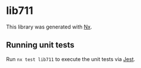 # lib711

This library was generated with [Nx](https://nx.dev).

## Running unit tests

Run `nx test lib711` to execute the unit tests via [Jest](https://jestjs.io).
